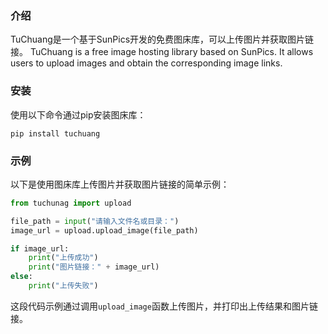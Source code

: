 ### 介绍

TuChuang是一个基于SunPics开发的免费图床库，可以上传图片并获取图片链接。
TuChuang is a free image hosting library based on SunPics. It allows users to upload images and obtain the corresponding image links.

### 安装

使用以下命令通过pip安装图床库：

```
pip install tuchuang
```

### 示例

以下是使用图床库上传图片并获取图片链接的简单示例：

```python
from tuchunag import upload

file_path = input("请输入文件名或目录：")
image_url = upload.upload_image(file_path)

if image_url:
    print("上传成功")
    print("图片链接：" + image_url)
else:
    print("上传失败")
```

这段代码示例通过调用`upload_image`函数上传图片，并打印出上传结果和图片链接。